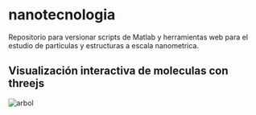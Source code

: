 # nanotecnologia
Repositorio para versionar scripts de Matlab y herramientas web para el estudio de particulas y estructuras a escala nanometrica.

## Visualización interactiva de moleculas con threejs
![arbol](https://github.com/ingelectronicadj/nanotecnologia/blob/master/FRETS7.jpg?raw=true "particulas")
